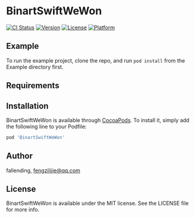 # BinartSwiftWeWon

[![CI Status](https://img.shields.io/travis/fallending/BinartSwiftWeWon.svg?style=flat)](https://travis-ci.org/fallending/BinartSwiftWeWon)
[![Version](https://img.shields.io/cocoapods/v/BinartSwiftWeWon.svg?style=flat)](https://cocoapods.org/pods/BinartSwiftWeWon)
[![License](https://img.shields.io/cocoapods/l/BinartSwiftWeWon.svg?style=flat)](https://cocoapods.org/pods/BinartSwiftWeWon)
[![Platform](https://img.shields.io/cocoapods/p/BinartSwiftWeWon.svg?style=flat)](https://cocoapods.org/pods/BinartSwiftWeWon)

## Example

To run the example project, clone the repo, and run `pod install` from the Example directory first.

## Requirements

## Installation

BinartSwiftWeWon is available through [CocoaPods](https://cocoapods.org). To install
it, simply add the following line to your Podfile:

```ruby
pod 'BinartSwiftWeWon'
```

## Author

fallending, fengzilijie@qq.com

## License

BinartSwiftWeWon is available under the MIT license. See the LICENSE file for more info.
